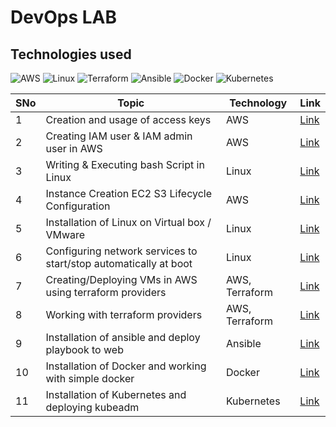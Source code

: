 # DevOps LAB
## Technologies used 
![AWS](https://img.shields.io/badge/AWS-%23FF9900.svg?style=for-the-badge&logo=amazon-aws&logoColor=white) ![Linux](https://img.shields.io/badge/Linux-%23FCC624.svg?style=for-the-badge&logo=linux&logoColor=black) ![Terraform](https://img.shields.io/badge/Terraform-%235835CC.svg?style=for-the-badge&logo=terraform&logoColor=white) ![Ansible](https://img.shields.io/badge/Ansible-%23EE0000.svg?style=for-the-badge&logo=ansible&logoColor=white) ![Docker](https://img.shields.io/badge/Docker-%232496ED.svg?style=for-the-badge&logo=docker&logoColor=white) ![Kubernetes](https://img.shields.io/badge/Kubernetes-%23326CE5.svg?style=for-the-badge&logo=kubernetes&logoColor=white)

| SNo | Topic | Technology | Link |
| --- | ----- | ---------- | ---- |
| 1 | Creation and usage of access keys | AWS | [Link]( https://github.com/VikashPR/DevOps/blob/main/Ex-1.md ) |
| 2 | Creating IAM user & IAM admin user in AWS | AWS | [Link]( https://github.com/VikashPR/DevOps/blob/main/Ex-2.md) |
| 3 | Writing & Executing bash Script in Linux | Linux | [Link]( https://github.com/VikashPR/DevOps/blob/main/Ex-3.md ) |
| 4 | Instance Creation EC2 S3 Lifecycle Configuration | AWS | [Link]( https://github.com/VikashPR/DevOps/blob/main/Ex-4.md) |
| 5 | Installation of Linux on Virtual box / VMware | Linux | [Link]( https://github.com/VikashPR/DevOps/blob/main/Ex-5.md ) |
| 6 | Configuring network services to start/stop automatically at boot | Linux | [Link]( https://github.com/VikashPR/DevOps/blob/main/Ex-6.md ) |
| 7 | Creating/Deploying VMs in AWS using terraform providers | AWS, Terraform | [Link]( https://github.com/VikashPR/DevOps/blob/main/Ex-7.md ) |
| 8 | Working with terraform providers | AWS, Terraform | [Link](https://github.com/VikashPR/DevOps/blob/main/Ex-8.md ) |
| 9 | Installation of ansible and deploy playbook to web | Ansible | [Link](https://github.com/VikashPR/DevOps/blob/main/Ex-9.md ) |
| 10 | Installation of Docker and working with simple docker | Docker | [Link]( https://github.com/VikashPR/DevOps/blob/main/Ex-10.md ) |
| 11 | Installation of Kubernetes and deploying kubeadm | Kubernetes | [Link](https://github.com/VikashPR/DevOps/blob/main/Ex-11.md ) |